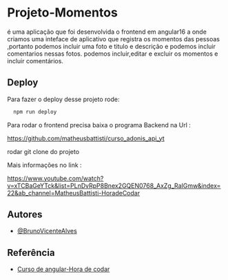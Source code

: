 
# Projeto-Momentos

é uma aplicação que foi desenvolvida o frontend em angular16 a onde criamos uma inteface de  aplicativo que registra os momentos das pessoas ,portanto  podemos incluir uma foto e titulo e descrição e podemos incluir comentarios nessas fotos.
podemos incluir,editar e excluir os momentos e incluir comentários.




## Deploy

Para fazer o deploy desse projeto rode:

```bash
  npm run deploy
```

Para rodar o frontend precisa baixa o programa Backend na Url :

https://github.com/matheusbattisti/curso_adonis_api_yt

rodar git clone do projeto 

Mais informações no link :

https://www.youtube.com/watch?v=xTCBaGeYTck&list=PLnDvRpP8Bnex2GQEN0768_AxZg_RaIGmw&index=22&ab_channel=MatheusBattisti-HoradeCodar

## Autores

- [@BrunoVicenteAlves](https://www.github.com/brunovicentealves)


## Referência

 - [Curso de angular-Hora de codar](https://www.youtube.com/watch?v=vJt_K1bFUeA&list=PLnDvRpP8Bnex2GQEN0768_AxZg_RaIGmw&index=1&ab_channel=MatheusBattisti-HoradeCodar)


